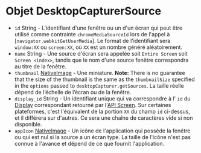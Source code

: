 # Objet DesktopCapturerSource

* `id` String - L'identifiant d'une fenêtre ou un d'un écran qui peut être utilisé comme contrainte `chromeMediaSourceId` lors de l'appel à [`navigator.webkitGetUserMedia`]. Le format de l'identifiant sera `window:XX` ou `screen:XX`, où `XX` est un nombre généré aléatoirement.
* `name` String - Une source d'écran sera appelée soit `Entire Screen` soit `Screen <index>`, tandis que le nom d'une source fenêtre correspondra au titre de la fenêtre.
* `thumbnail` [NativeImage](../native-image.md) - Une miniature. **Note:** There is no guarantee that the size of the thumbnail is the same as the `thumbnailSize` specified in the `options` passed to `desktopCapturer.getSources`. La taille réelle dépend de l’échelle de l’écran ou de la fenêtre.
* `display_id` String - Un identifiant unique qui va correspondre à l' `id` du [Display](display.md) correspondant retourné par l'[API Screen](../screen.md). Sur certaines plateformes, c'est l'équivalent de la portion `XX` du champ `id` ci-dessus, et il différera sur d'autres. Ce sera une chaîne de caractères vide si non disponible.
* `appIcon` [NativeImage](../native-image.md) - Un icône de l'application qui possède la fenêtre ou qui est nul si la source a un écran type. La taille de l'icône n'est pas connue à l'avance et dépend de ce que fournit l'application.

